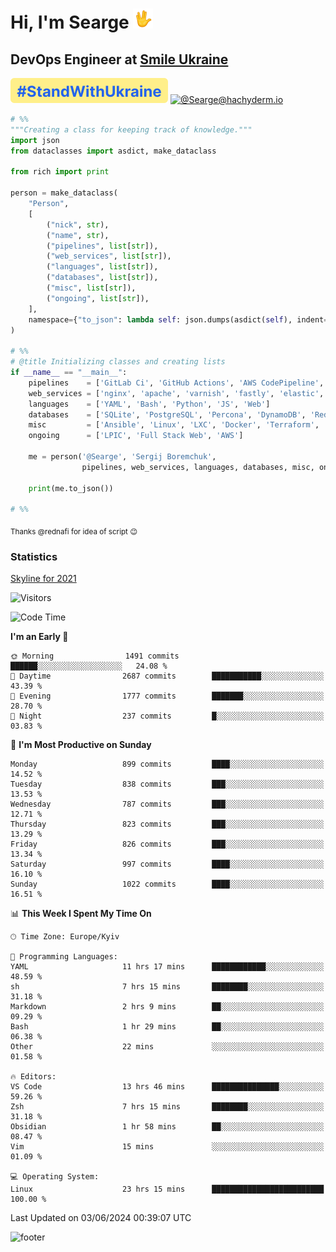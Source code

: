 # Hi, I'm Searge <img src="images/vulcan.webp" style="display: inline-block; margin: 0; height: 2rem" alt="Vulcan salute" />

## DevOps Engineer at [Smile Ukraine](https://smile-ukraine.com/en)

[![Stand With Ukraine](https://raw.githubusercontent.com/vshymanskyy/StandWithUkraine/main/badges/StandWithUkraine.svg)](https://stand-with-ukraine.pp.ua)
<a rel="me" href="https://hachyderm.io/@Searge">![@Searge@hachyderm.io](https://img.shields.io/badge/-@Searge-%232B90D9?logo=mastodon&logoColor=white)</a>

```python
# %%
"""Creating a class for keeping track of knowledge."""
import json
from dataclasses import asdict, make_dataclass

from rich import print

person = make_dataclass(
    "Person",
    [
        ("nick", str),
        ("name", str),
        ("pipelines", list[str]),
        ("web_services", list[str]),
        ("languages", list[str]),
        ("databases", list[str]),
        ("misc", list[str]),
        ("ongoing", list[str]),
    ],
    namespace={"to_json": lambda self: json.dumps(asdict(self), indent=4)},
)

# %%
# @title Initializing classes and creating lists
if __name__ == "__main__":
    pipelines    = ['GitLab Ci', 'GitHub Actions', 'AWS CodePipeline', 'Jenkins']
    web_services = ['nginx', 'apache', 'varnish', 'fastly', 'elastic', 'solr']
    languages    = ['YAML', 'Bash', 'Python', 'JS', 'Web']
    databases    = ['SQLite', 'PostgreSQL', 'Percona', 'DynamoDB', 'Redis']
    misc         = ['Ansible', 'Linux', 'LXC', 'Docker', 'Terraform', 'AWS']
    ongoing      = ['LPIC', 'Full Stack Web', 'AWS']

    me = person('@Searge', 'Sergij Boremchuk',
                pipelines, web_services, languages, databases, misc, ongoing)

    print(me.to_json())

# %%

```

<sub>Thanks @rednafi for idea of script :wink:</sub>

### Statistics

[Skyline for 2021](https://skyline.github.com/Searge/2021)

![Visitors](https://komarev.com/ghpvc/?username=searge&label=Profile%20views&color=0e75b6&style=flat) 
<!--START_SECTION:waka-->
![Code Time](http://img.shields.io/badge/Code%20Time-2%2C557%20hrs%207%20mins-blue)

**I'm an Early 🐤** 

```text
🌞 Morning                1491 commits        ██████░░░░░░░░░░░░░░░░░░░   24.08 % 
🌆 Daytime                2687 commits        ███████████░░░░░░░░░░░░░░   43.39 % 
🌃 Evening                1777 commits        ███████░░░░░░░░░░░░░░░░░░   28.70 % 
🌙 Night                  237 commits         █░░░░░░░░░░░░░░░░░░░░░░░░   03.83 % 
```
📅 **I'm Most Productive on Sunday** 

```text
Monday                   899 commits         ████░░░░░░░░░░░░░░░░░░░░░   14.52 % 
Tuesday                  838 commits         ███░░░░░░░░░░░░░░░░░░░░░░   13.53 % 
Wednesday                787 commits         ███░░░░░░░░░░░░░░░░░░░░░░   12.71 % 
Thursday                 823 commits         ███░░░░░░░░░░░░░░░░░░░░░░   13.29 % 
Friday                   826 commits         ███░░░░░░░░░░░░░░░░░░░░░░   13.34 % 
Saturday                 997 commits         ████░░░░░░░░░░░░░░░░░░░░░   16.10 % 
Sunday                   1022 commits        ████░░░░░░░░░░░░░░░░░░░░░   16.51 % 
```


📊 **This Week I Spent My Time On** 

```text
🕑︎ Time Zone: Europe/Kyiv

💬 Programming Languages: 
YAML                     11 hrs 17 mins      ████████████░░░░░░░░░░░░░   48.59 % 
sh                       7 hrs 15 mins       ████████░░░░░░░░░░░░░░░░░   31.18 % 
Markdown                 2 hrs 9 mins        ██░░░░░░░░░░░░░░░░░░░░░░░   09.29 % 
Bash                     1 hr 29 mins        ██░░░░░░░░░░░░░░░░░░░░░░░   06.38 % 
Other                    22 mins             ░░░░░░░░░░░░░░░░░░░░░░░░░   01.58 % 

🔥 Editors: 
VS Code                  13 hrs 46 mins      ███████████████░░░░░░░░░░   59.26 % 
Zsh                      7 hrs 15 mins       ████████░░░░░░░░░░░░░░░░░   31.18 % 
Obsidian                 1 hr 58 mins        ██░░░░░░░░░░░░░░░░░░░░░░░   08.47 % 
Vim                      15 mins             ░░░░░░░░░░░░░░░░░░░░░░░░░   01.09 % 

💻 Operating System: 
Linux                    23 hrs 15 mins      █████████████████████████   100.00 % 
```


 Last Updated on 03/06/2024 00:39:07 UTC
<!--END_SECTION:waka-->

![footer](https://capsule-render.vercel.app/api?type=waving&color=gradient&customColorList=14,21&height=82&section=footer)
